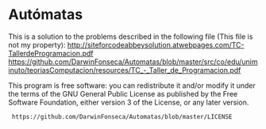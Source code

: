 # Autómatas

This is a solution to the problems described in the following file (This file is not my property):
  	http://siteforcodeabbeysolution.atwebpages.com/TC-TallerdeProgramacion.pdf
	https://github.com/DarwinFonseca/Automatas/blob/master/src/co/edu/uniminuto/teoriasComputacion/resources/TC_-_Taller_de_Programacion.pdf
	

  This program is free software: you can redistribute it and/or modify
    it under the terms of the GNU General Public License as published by
    the Free Software Foundation, either version 3 of the License, or
    any later version.
	  
	 https://github.com/DarwinFonseca/Automatas/blob/master/LICENSE
   
